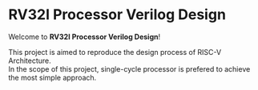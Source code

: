 # RV32I Processor Verilog Design

Welcome to **RV32I Processor Verilog Design**!

This project is aimed to reproduce the design process of RISC-V Architecture.  
In the scope of this project, single-cycle processor is prefered to achieve the most simple approach.